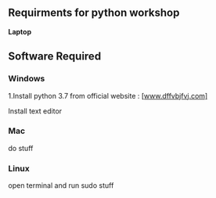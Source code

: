 ## Requirments for python workshop
**Laptop**
## Software Required
### Windows
1.Install python 3.7 from official website : [www.dffvbjfvj.com]

Install text editor
### Mac
do stuff
### Linux
open terminal and run sudo stuff
